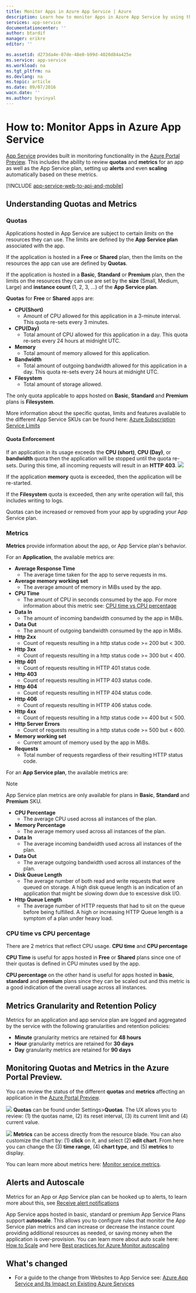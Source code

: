 ```yaml
---
title: Monitor Apps in Azure App Service | Azure
description: Learn how to monitor Apps in Azure App Service by using the Azure Portal Preview.
services: app-service
documentationcenter: ''
author: btardif
manager: erikre
editor: ''

ms.assetid: d273da4e-07de-48e0-b99d-4020d84a425e
ms.service: app-service
ms.workload: na
ms.tgt_pltfrm: na
ms.devlang: na
ms.topic: article
ms.date: 09/07/2016
wacn.date: ''
ms.author: byvinyal
---
```


# How to: Monitor Apps in Azure App Service
[App Service](/azure/app-service-web/app-service-changes-existing-services/) provides
built in monitoring functionality in the [Azure Portal Preview](https://portal.azure.cn).
This includes the ability to review **quotas** and **metrics** for an app as
well as the App Service plan, setting up **alerts** and even **scaling**
automatically based on these metrics.

[!INCLUDE [app-service-web-to-api-and-mobile](../../includes/app-service-web-to-api-and-mobile.md)]

## Understanding Quotas and Metrics
### Quotas
Applications hosted in App Service are subject to certain *limits* on the
resources they can use. The limits are defined by the **App Service plan**
associated with the app.

If the application is hosted in a **Free** or **Shared** plan, then the limits
on the resources the app can use are defined by **Quotas**.

If the application is hosted in a **Basic**, **Standard** or **Premium** plan,
then the limits on the resources they can use are set by the **size** (Small,
Medium, Large) and **instance count** (1, 2, 3, ...) of the **App Service plan**.

**Quotas** for **Free** or **Shared** apps are:

* **CPU(Short)**
    * Amount of CPU allowed for this application in a 3-minute interval. This
      quota re-sets every 3 minutes.
* **CPU(Day)**
    * Total amount of CPU allowed for this application in a day. This quota
      re-sets every 24 hours at midnight UTC.
* **Memory**
    * Total amount of memory allowed for this application.
* **Bandwidth**
    * Total amount of outgoing bandwidth allowed for this application in a day.
      This quota re-sets every 24 hours at midnight UTC.
* **Filesystem**
    * Total amount of storage allowed.

The only quota applicable to apps hosted on **Basic**, **Standard** and
**Premium** plans is **Filesystem**.

More information about the specific quotas, limits and features available to
the different App Service SKUs can be found here:
[Azure Subscription Service Limits](../azure-subscription-service-limits.md#app-service-limits)

#### Quota Enforcement
If an application in its usage exceeds the **CPU (short)**, **CPU (Day)**, or
**bandwidth** quota then the application will be stopped until the quota
re-sets. During this time, all incoming requests will result in an **HTTP 403**.
![][http403]

If the application **memory** quota is exceeded, then the application will be
re-started.

If the **Filesystem** quota is exceeded, then any write operation will fail, this
includes writing to logs.

Quotas can be increased or removed from your app by upgrading your App Service plan.

### Metrics
**Metrics** provide information about the app, or App Service plan's behavior.

For an **Application**, the available metrics are:

* **Average Response Time**
    * The average time taken for the app to serve requests in ms.
* **Average memory working set**
    * The average amount of memory in MiBs used by the app.
* **CPU Time**
    * The amount of CPU in seconds consumed by the app. For more information
      about this metric see: [CPU time vs CPU percentage](#cpu-time-vs-cpu-percentage)
* **Data In**
    * The amount of incoming bandwidth consumed by the app in MiBs.
* **Data Out**
    * The amount of outgoing bandwidth consumed by the app in MiBs.
* **Http 2xx**
    * Count of requests resulting in a http status code >= 200 but < 300.
* **Http 3xx**
    * Count of requests resulting in a http status code >= 300 but < 400.
* **Http 401**
    * Count of requests resulting in HTTP 401 status code.
* **Http 403**
    * Count of requests resulting in HTTP 403 status code.
* **Http 404**
    * Count of requests resulting in HTTP 404 status code.
* **Http 406**
    * Count of requests resulting in HTTP 406 status code.
* **Http 4xx**
    * Count of requests resulting in a http status code >= 400 but < 500.
* **Http Server Errors**
    * Count of requests resulting in a http status code >= 500 but < 600.
* **Memory working set**
    * Current amount of memory used by the app in MiBs.
* **Requests**
    * Total number of requests regardless of their resulting HTTP status code.

For an **App Service plan**, the available metrics are:

> [!NOTE]
> App Service plan metrics are only available for plans in **Basic**, **Standard** and **Premium** SKU.
> 
> 

* **CPU Percentage**
    * The average CPU used across all instances of the plan.
* **Memory Percentage**
    * The average memory used across all instances of the plan.
* **Data In**
    * The average incoming bandwidth used across all instances of the plan.
* **Data Out**
    * The average outgoing bandwidth used across all instances of the plan.
* **Disk Queue Length**
    * The average number of both read and write requests that were queued
      on storage. A high disk queue length is an indication of an application
      that might be slowing down due to excessive disk I/O.
* **Http Queue Length**
    * The average number of HTTP requests that had to sit on the queue before
      being fulfilled. A high or increasing HTTP Queue length is a symptom of
      a plan under heavy load.

### CPU time vs CPU percentage
<!-- To do: Fix Anchor (#CPU-time-vs.-CPU-percentage) -->

There are 2 metrics that reflect CPU usage. **CPU time** and **CPU percentage**

**CPU Time** is useful for apps hosted in **Free** or **Shared** plans since
one of their quotas is defined in CPU minutes used by the app.

**CPU percentage** on the other hand is useful for apps hosted in
**basic**, **standard** and **premium** plans since they can be
scaled out and this metric is a good indication of the overall usage across
all instances.

## Metrics Granularity and Retention Policy
Metrics for an application and app service plan are logged and aggregated by
the service with the following granularities and retention policies:

* **Minute** granularity metrics are retained for **48 hours**
* **Hour** granularity metrics are retained for **30 days**
* **Day** granularity metrics are retained for **90 days**

## Monitoring Quotas and Metrics in the Azure Portal Preview.
You can review the status of the different **quotas** and **metrics**
affecting an application in the [Azure Portal Preview](https://portal.azure.cn).

![][quotas]
**Quotas** can be found under Settings>**Quotas**. The UX allows you to
review: (1) the quotas name, (2) its reset interval, (3) its current limit
and (4) current value.

![][metrics]
**Metrics** can be access directly from the resource blade. You can also
customize the chart by: (1) **click** on it, and select (2) **edit chart**.
From here you can change the (3) **time range**, (4) **chart type**, and
(5) **metrics** to display.  

You can learn more about metrics here: [Monitor service metrics](../monitoring-and-diagnostics/insights-how-to-customize-monitoring.md).

## Alerts and Autoscale
Metrics for an App or App Service plan can be hooked up to alerts, to learn
more about this, see [Receive alert notifications](../monitoring-and-diagnostics/insights-receive-alert-notifications.md)

App Service apps hosted in basic, standard or premium App Service Plans
support **autoscale**. This allows you to configure rules that monitor the
App Service plan metrics and can increase or decrease the instance count
providing additional resources as needed, or saving money when the application
is over-provision. You can learn more about auto scale here: [How to Scale](../monitoring-and-diagnostics/insights-how-to-scale.md) and here [Best practices for Azure Monitor autoscaling](../monitoring-and-diagnostics/insights-autoscale-best-practices.md)

## What's changed
* For a guide to the change from Websites to App Service see: [Azure App Service and Its Impact on Existing Azure Services](/azure/app-service-web/app-service-changes-existing-services/)

[fzilla]:http://go.microsoft.com/fwlink/?LinkId=247914
[vmsizes]:/azure/cloud-services/cloud-services-sizes-specs/

<!-- Images. -->
[http403]: ./media/web-sites-monitor/http403.png
[quotas]: ./media/web-sites-monitor/quotas.png
[metrics]: ./media/web-sites-monitor/metrics.png